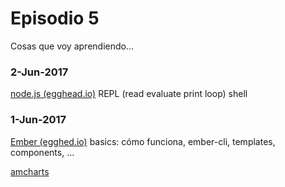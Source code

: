 # Episodio 5

Cosas que voy aprendiendo...



### 2-Jun-2017

[node.js (egghead.io)]
  REPL (read evaluate print loop) shell

### 1-Jun-2017

[Ember (egghed.io)] basics: cómo funciona, ember-cli, templates, components, ...

[amcharts]



[Ember (egghed.io)]: <https://egghead.io/courses/ember-2-fundamentals?utm_source=drip&utm_medium=email&utm_content=ember-fundamentals>
[amcharts]: <https://www.amcharts.com/knowledge-base/>

[node.js (egghead.io)]: <https://egghead.io/lessons/node-js-use-the-node-js-repl-shell>


